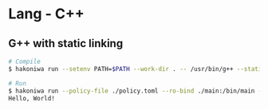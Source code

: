 # Lang - C++


## G++ with static linking

```sh
# Compile
$ hakoniwa run --setenv PATH=$PATH --work-dir . -- /usr/bin/g++ --static main.cpp -o main

# Run
$ hakoniwa run --policy-file ./policy.toml --ro-bind ./main:/bin/main -- /bin/main
Hello, World!
```

